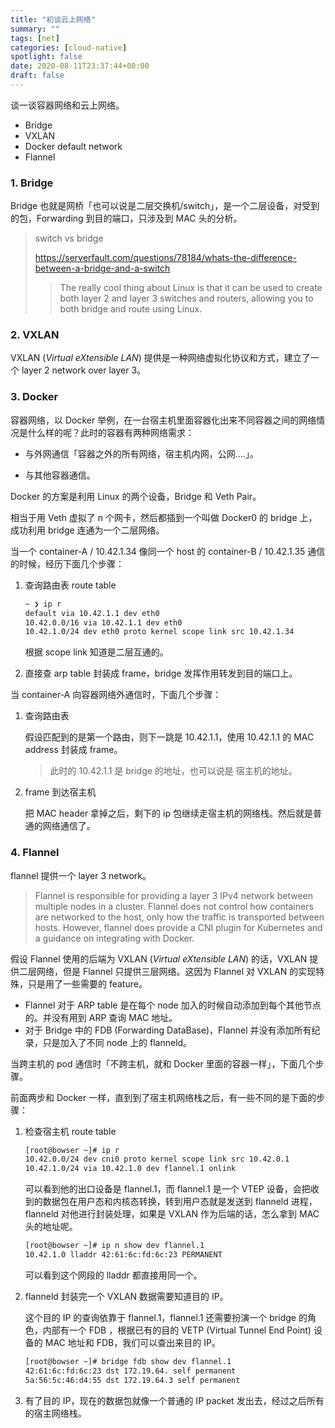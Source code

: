 ```yaml
---
title: "初谈云上网络"
summary: ""
tags: [net]
categories: [cloud-native]
spotlight: false
date: 2020-08-11T23:37:44+08:00
draft: false
---
```


谈一谈容器网络和云上网络。

- Bridge
- VXLAN
- Docker default network
- Flannel

### 1. Bridge

Bridge 也就是网桥「也可以说是二层交换机/switch」，是一个二层设备，对受到的包，Forwarding 到目的端口，只涉及到 MAC 头的分析。

  >switch vs bridge 
  >
  >https://serverfault.com/questions/78184/whats-the-difference-between-a-bridge-and-a-switch
  >
  >>  The really cool thing about Linux is that it can be used to create both layer 2 and layer 3 switches and routers, allowing you to both bridge and route using Linux.

### 2. VXLAN

VXLAN (*Virtual eXtensible LAN*) 提供是一种网络虚拟化协议和方式，建立了一个 layer 2 network over layer 3。

### 3. Docker

容器网络，以 Docker 举例，在一台宿主机里面容器化出来不同容器之间的网络情况是什么样的呢？此时的容器有两种网络需求：

- 与外网通信「容器之外的所有网络，宿主机内网，公网....」。

- 与其他容器通信。

Docker 的方案是利用 Linux 的两个设备，Bridge 和 Veth Pair。

相当于用 Veth 虚拟了 n 个网卡，然后都插到一个叫做 Docker0 的 bridge 上，成功利用 bridge 连通为一个二层网络。

当一个 container-A / 10.42.1.34 像同一个 host 的 container-B / 10.42.1.35 通信的时候，经历下面几个步骤：

1. 查询路由表 route table

   ```bash
   ~ ❯ ip r
   default via 10.42.1.1 dev eth0
   10.42.0.0/16 via 10.42.1.1 dev eth0
   10.42.1.0/24 dev eth0 proto kernel scope link src 10.42.1.34
   ```

   根据 scope link 知道是二层互通的。

2. 直接查 arp table 封装成 frame，bridge 发挥作用转发到目的端口上。

当 container-A 向容器网络外通信时，下面几个步骤：

1. 查询路由表

   假设匹配到的是第一个路由，则下一跳是 10.42.1.1，使用 10.42.1.1 的 MAC address 封装成 frame。

   > 此时的 10.42.1.1 是 bridge 的地址，也可以说是 宿主机的地址。

2. frame 到达宿主机

   把 MAC header 拿掉之后，剩下的 ip 包继续走宿主机的网络栈。然后就是普通的网络通信了。

### 4. Flannel

flannel 提供一个 layer 3 network。

> Flannel is responsible for providing a layer 3 IPv4 network between multiple nodes in a cluster. Flannel does not control how containers are networked to the host, only how the traffic is transported between hosts. However, flannel does provide a CNI plugin for Kubernetes and a guidance on integrating with Docker.

假设 Flannel 使用的后端为 VXLAN (*Virtual eXtensible LAN*)  的话，VXLAN 提供二层网络，但是 Flannel 只提供三层网络。这因为 Flannel 对 VXLAN 的实现特殊，只是用了一些需要的 feature。

- Flannel 对于 ARP table 是在每个 node 加入的时候自动添加到每个其他节点的。并没有用到 ARP 查询 MAC 地址。
- 对于 Bridge 中的 FDB (Forwarding DataBase)，Flannel 并没有添加所有纪录，只是加入了不同 node 上的 flanneld。

当跨主机的 pod 通信时「不跨主机，就和 Docker 里面的容器一样」，下面几个步骤。

前面两步和 Docker 一样，直到到了宿主机网络栈之后，有一些不同的是下面的步骤：

1. 检查宿主机 route table

   ```bash
   [root@bowser ~]# ip r
   10.42.0.0/24 dev cni0 proto kernel scope link src 10.42.0.1
   10.42.1.0/24 via 10.42.1.0 dev flannel.1 onlink
   ```

   可以看到他的出口设备是 flannel.1，而 flannel.1 是一个 VTEP 设备，会把收到的数据包在用户态和内核态转换，转到用户态就是发送到 flanneld 进程，flanneld 对他进行封装处理，如果是 VXLAN 作为后端的话，怎么拿到 MAC 头的地址呢。

   ```bash
   [root@bowser ~]# ip n show dev flannel.1
   10.42.1.0 lladdr 42:61:6c:fd:6c:23 PERMANENT
   ```

   可以看到这个网段的 lladdr 都直接用同一个。

2. flanneld 封装完一个 VXLAN 数据需要知道目的 IP。

   这个目的 IP 的查询依靠于 flannel.1，flannel.1 还需要扮演一个 bridge 的角色，内部有一个 FDB ，根据已有的目的 VETP (Virtual Tunnel End Point) 设备的 MAC 地址和 FDB，我们可以查出来目的 IP。

   ```bash
   [root@bowser ~]# bridge fdb show dev flannel.1
   42:61:6c:fd:6c:23 dst 172.19.64. self permanent
   5a:56:5c:46:d4:55 dst 172.19.64.3 self permanent
   ```

3. 有了目的 IP，现在的数据包就像一个普通的 IP packet 发出去，经过之后所有的宿主网络栈。



